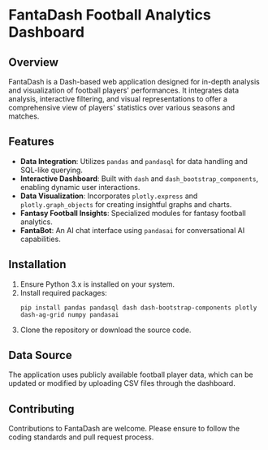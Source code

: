 
# FantaDash Football Analytics Dashboard

## Overview
FantaDash is a Dash-based web application designed for in-depth analysis and visualization of football players' performances. It integrates data analysis, interactive filtering, and visual representations to offer a comprehensive view of players' statistics over various seasons and matches.

## Features
- **Data Integration**: Utilizes `pandas` and `pandasql` for data handling and SQL-like querying.
- **Interactive Dashboard**: Built with `dash` and `dash_bootstrap_components`, enabling dynamic user interactions.
- **Data Visualization**: Incorporates `plotly.express` and `plotly.graph_objects` for creating insightful graphs and charts.
- **Fantasy Football Insights**: Specialized modules for fantasy football analytics.
- **FantaBot**: An AI chat interface using `pandasai` for conversational AI capabilities.

## Installation
1. Ensure Python 3.x is installed on your system.
2. Install required packages:
   ```
   pip install pandas pandasql dash dash-bootstrap-components plotly dash-ag-grid numpy pandasai
   ```
3. Clone the repository or download the source code.


## Data Source
The application uses publicly available football player data, which can be updated or modified by uploading CSV files through the dashboard.

## Contributing
Contributions to FantaDash are welcome. Please ensure to follow the coding standards and pull request process.

